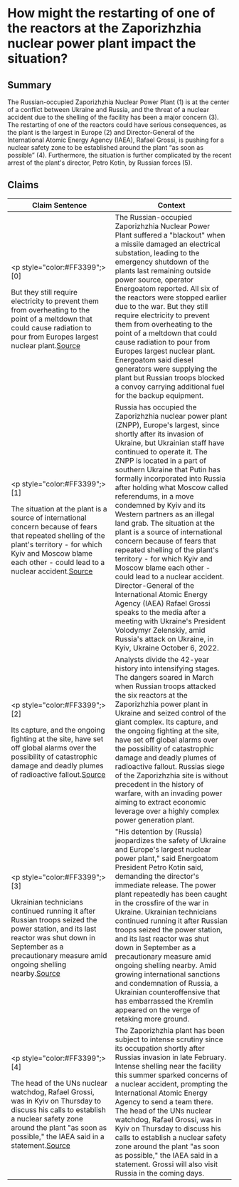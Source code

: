 # How might the restarting of one of the reactors at the Zaporizhzhia nuclear power plant impact the situation?

## Summary
The Russian-occupied Zaporizhzhia Nuclear Power Plant (1) is at the center of a conflict between Ukraine and Russia, and the threat of a nuclear accident due to the shelling of the facility has been a major concern (3). The restarting of one of the reactors could have serious consequences, as the plant is the largest in Europe (2) and Director-General of the International Atomic Energy Agency (IAEA), Rafael Grossi, is pushing for a nuclear safety zone to be established around the plant “as soon as possible” (4). Furthermore, the situation is further complicated by the recent arrest of the plant's director, Petro Kotin, by Russian forces (5).

## Claims
| Claim Sentence | Context |
|---|---|
|<p style="color:#FF3399";>[0]</p>But they still require electricity to prevent them from overheating to the point of a meltdown that could cause radiation to pour from Europes largest nuclear plant.<a href="https://www.pbs.org/newshour/world/ukraines-zaporizhzhia-nuclear-power-plant-loses-external-power-again" target="_blank">Source</a>| The Russian-occupied Zaporizhzhia Nuclear Power Plant suffered a "blackout" when a missile damaged an electrical substation, leading to the emergency shutdown of the plants last remaining outside power source, operator Energoatom reported. All six of the reactors were stopped earlier due to the war. But they still require electricity to prevent them from overheating to the point of a meltdown that could cause radiation to pour from Europes largest nuclear plant. Energoatom said diesel generators were supplying the plant but Russian troops blocked a convoy carrying additional fuel for the backup equipment.|
|<p style="color:#FF3399";>[1]</p>The situation at the plant is a source of international concern because of fears that repeated shelling of the plant's territory - for which Kyiv and Moscow blame each other - could lead to a nuclear accident.<a href="https://www.reuters.com/world/europe/iaea-chief-zaporizhzhia-nuclear-power-plant-is-ukrainian-facility-2022-10-06/" target="_blank">Source</a>| Russia has occupied the Zaporizhzhia nuclear power plant (ZNPP), Europe's largest, since shortly after its invasion of Ukraine, but Ukrainian staff have continued to operate it. The ZNPP is located in a part of southern Ukraine that Putin has formally incorporated into Russia after holding what Moscow called referendums, in a move condemned by Kyiv and its Western partners as an illegal land grab. The situation at the plant is a source of international concern because of fears that repeated shelling of the plant's territory - for which Kyiv and Moscow blame each other - could lead to a nuclear accident. Director-General of the International Atomic Energy Agency (IAEA) Rafael Grossi speaks to the media after a meeting with Ukraine's President Volodymyr Zelenskiy, amid Russia's attack on Ukraine, in Kyiv, Ukraine October 6, 2022.|
|<p style="color:#FF3399";>[2]</p>Its capture, and the ongoing fighting at the site, have set off global alarms over the possibility of catastrophic damage and deadly plumes of radioactive fallout.<a href="https://www.nytimes.com/2022/10/09/science/ukraine-nuclear-power-plant-crisis.html" target="_blank">Source</a>| Analysts divide the 42-year history into intensifying stages. The dangers soared in March when Russian troops attacked the six reactors at the Zaporizhzhia power plant in Ukraine and seized control of the giant complex. Its capture, and the ongoing fighting at the site, have set off global alarms over the possibility of catastrophic damage and deadly plumes of radioactive fallout. Russias siege of the Zaporizhzhia site is without precedent in the history of warfare, with an invading power aiming to extract economic leverage over a highly complex power generation plant.|
|<p style="color:#FF3399";>[3]</p>Ukrainian technicians continued running it after Russian troops seized the power station, and its last reactor was shut down in September as a precautionary measure amid ongoing shelling nearby.<a href="https://www.npr.org/2022/10/01/1126385655/russia-accused-kidnapping-head-ukraine-nuclear-plant" target="_blank">Source</a>| "His detention by (Russia) jeopardizes the safety of Ukraine and Europe's largest nuclear power plant," said Energoatom President Petro Kotin said, demanding the director's immediate release. The power plant repeatedly has been caught in the crossfire of the war in Ukraine. Ukrainian technicians continued running it after Russian troops seized the power station, and its last reactor was shut down in September as a precautionary measure amid ongoing shelling nearby. Amid growing international sanctions and condemnation of Russia, a Ukrainian counteroffensive that has embarrassed the Kremlin appeared on the verge of retaking more ground.|
|<p style="color:#FF3399";>[4]</p>The head of the UNs nuclear watchdog, Rafael Grossi, was in Kyiv on Thursday to discuss his calls to establish a nuclear safety zone around the plant "as soon as possible," the IAEA said in a statement.<a href="https://www.cnn.com/2022/10/06/europe/russia-ukraine-zaporizhzhia-city-plant-intl/index.html" target="_blank">Source</a>| The Zaporizhzhia plant has been subject to intense scrutiny since its occupation shortly after Russias invasion in late February. Intense shelling near the facility this summer sparked concerns of a nuclear accident, prompting the International Atomic Energy Agency to send a team there. The head of the UNs nuclear watchdog, Rafael Grossi, was in Kyiv on Thursday to discuss his calls to establish a nuclear safety zone around the plant "as soon as possible," the IAEA said in a statement. Grossi will also visit Russia in the coming days.|
